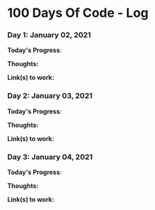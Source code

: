 # 100 Days Of Code - Log

### Day 1: January 02, 2021

**Today's Progress**:

**Thoughts:**

**Link(s) to work:** 


### Day 2: January 03, 2021

**Today's Progress**:

**Thoughts:**

**Link(s) to work:** 



### Day 3: January 04, 2021

**Today's Progress**:

**Thoughts:**

**Link(s) to work:** 
